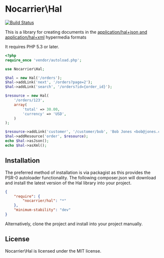 Nocarrier\Hal
=============

[![Build Status](https://secure.travis-ci.org/blongden/hal.png)](http://travis-ci.org/blongden/hal)

This is a library for creating documents in the [application/hal+json and application/hal+xml][1] hypermedia formats

It requires PHP 5.3 or later.

```php
<?php
require_once 'vendor/autoload.php';

use Nocarrier\Hal;

$hal = new Hal('/orders');
$hal->addLink('next', '/orders?page=2');
$hal->addLink('search', '/orders?id={order_id}');

$resource = new Hal(
    '/orders/123',
    array(
        'total' => 30.00,
        'currency' => 'USD',
    )
);

$resource->addLink('customer', '/customer/bob', 'Bob Jones <bob@jones.com>');
$hal->addResource('order', $resource);
echo $hal->asJson();
echo $hal->asXml();
```

## Installation

The preferred method of installation is via packagist as this provides the PSR-0 autoloader functionality. The
following composer.json will download and install the latest version of the Hal library into your project.

```json
{
    "require": {
        "nocarrier/hal": "*"
    },
    "minimum-stability": "dev"
}
```

Alternatively, clone the project and install into your project manually.

## License

Nocarrier\Hal is licensed under the MIT license.

[1]: http://tools.ietf.org/html/draft-kelly-json-hal-05
